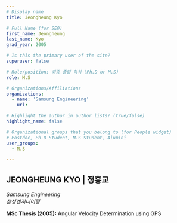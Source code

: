 ```yaml
---
# Display name
title: Jeongheung Kyo

# Full Name (for SEO)
first_name: Jeongheung
last_name: Kyo
grad_year: 2005

# Is this the primary user of the site?
superuser: false

# Role/position: 최종 졸업 학위 (Ph.D or M.S)
role: M.S

# Organizations/Affiliations
organizations:
  - name: 'Samsung Engineering'
    url: 

# Highlight the author in author lists? (true/false)
highlight_name: false

# Organizational groups that you belong to (for People widget)
# Postdoc, Ph.D Student, M.S Student, Alumini
user_groups: 
  - M.S

---
```


<!----- 이름" **별표2개 사이에 적을것** ----->

## **JEONGHEUNG KYO | 정흥교** 

<!----- 현재 직위/직장: *별표 사이에 적을것*----->

*Samsung Engineering*</br>
*삼성엔지니어링*</br>

<!----- 학위논문 및 졸업연도(박사): 없으면 삭제----->



<!----- 학위논문 및 졸업연도(석사): 없으면 삭제----->

**MSc Thesis (2005):** Angular Velocity Determination using GPS

<!-----  Biography: 없으면 아래 공란----> </br> 



<!------------------------------------>
</br> 
